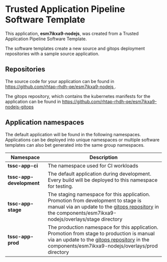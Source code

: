 # Trusted Application Pipeline Software Template

This application, **esm7ikxa9-nodejs**, was created from a Trusted Application Pipeline Software Template.

The software templates create a new source and gitops deployment repositories with a sample source application. 

## Repositories

The source code for your application can be found in [https://github.com/rhtap-rhdh-qe/esm7ikxa9-nodejs ](https://github.com/rhtap-rhdh-qe/esm7ikxa9-nodejs ).
 
The gitops repository, which contains the kubernetes manifests for the application can be found in 
[https://github.com/rhtap-rhdh-qe/esm7ikxa9-nodejs-gitops ](https://github.com/rhtap-rhdh-qe/esm7ikxa9-nodejs-gitops ) 

## Application namespaces 

The default application will be found in the following namespaces. Applications can be deployed into unique namespaces or multiple software templates can also bet generated into the same group namespaces.  

|  Namespace   |  Description   |  
| -------- | -------- |
| **tssc-app-ci** | The namespace used for CI workloads |
| **tssc-app-development** | The default application during development. Every build will be deployed to this namespace for testing. |
| **tssc-app-stage** | The staging namespace for this application. Promotion from development to stage is manual via an update to the [gitops repository](https://github.com/rhtap-rhdh-qe/esm7ikxa9-nodejs-gitops ) in the components/esm7ikxa9-nodejs/overlays/stage directory |
| **tssc-app-prod** | The production namespace for this application. Promotion from stage to production is manual via an update to the [gitops repository](https://github.com/rhtap-rhdh-qe/esm7ikxa9-nodejs-gitops ) in the components/esm7ikxa9-nodejs/overlays/prod directory |